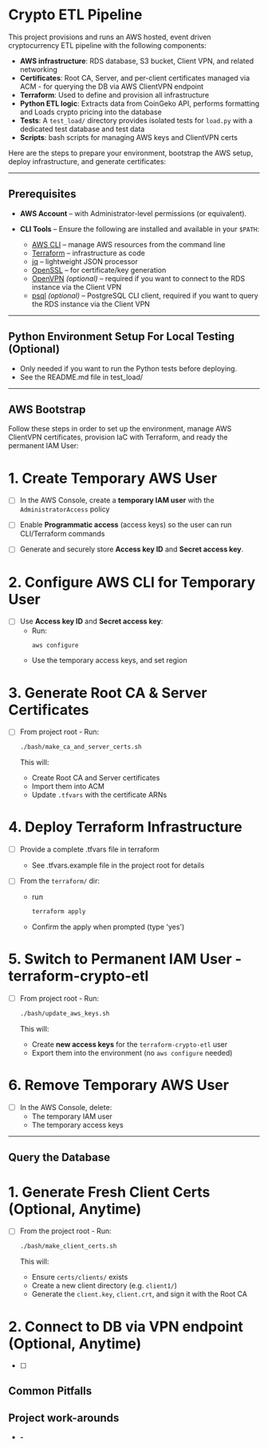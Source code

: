 # Crypto ETL Pipeline

This project provisions and runs an AWS hosted, event driven cryptocurrency ETL pipeline with the following components:

- **AWS infrastructure**: RDS database, S3 bucket, Client VPN, and related networking
- **Certificates**: Root CA, Server, and per-client certificates managed via ACM - for querying the DB via AWS ClientVPN endpoint
- **Terraform**: Used to define and provision all infrastructure
- **Python ETL logic**: Extracts data from CoinGeko API, performs formatting and Loads crypto pricing into the database
- **Tests**: A `test_load/` directory provides isolated tests for `load.py` with a dedicated test database and test data
- **Scripts**: bash scripts for managing AWS keys and ClientVPN certs

Here are the steps to prepare your environment, bootstrap the AWS setup, deploy infrastructure, and generate certificates:

---

## Prerequisites

- **AWS Account** – with Administrator-level permissions (or equivalent).

- **CLI Tools** – Ensure the following are installed and available in your `$PATH`:
  - [AWS CLI](https://aws.amazon.com/cli/) – manage AWS resources from the command line
  - [Terraform](https://developer.hashicorp.com/terraform/downloads) – infrastructure as code
  - [jq](https://stedolan.github.io/jq/) – lightweight JSON processor
  - [OpenSSL](https://www.openssl.org/) – for certificate/key generation
  - [OpenVPN](https://openvpn.net/) *(optional)* – required if you want to connect to the RDS instance via the Client VPN
  - [psql](https://www.postgresql.org/download/) *(optional)* – PostgreSQL CLI client, required if you want to query the RDS instance via the Client VPN

---

## Python Environment Setup For Local Testing (Optional)

- Only needed if you want to run the Python tests before deploying.
- See the README.md file in test_load/

---

## AWS Bootstrap

Follow these steps in order to set up the environment, manage AWS ClientVPN certificates, provision IaC with Terraform, and ready the permanent IAM User:


# 1. Create Temporary AWS User

- [ ] In the AWS Console, create a **temporary IAM user** with the `AdministratorAccess` policy
- [ ] Enable **Programmatic access** (access keys) so the user can run CLI/Terraform commands
- [ ] Generate and securely store **Access key ID** and **Secret access key**.


# 2. Configure AWS CLI for Temporary User

- [ ] Use **Access key ID** and **Secret access key**:
  - Run:
    ```bash
    aws configure
    ```
  - Use the temporary access keys, and set region


# 3. Generate Root CA & Server Certificates

- [ ] From project root - Run:
    ```bash
    ./bash/make_ca_and_server_certs.sh
    ```

  This will:
  - Create Root CA and Server certificates
  - Import them into ACM
  - Update ``.tfvars`` with the certificate ARNs


# 4. Deploy Terraform Infrastructure

- [ ] Provide a complete .tfvars file in terraform
  - See .tfvars.example file in the project root for details

- [ ] From the ``terraform/`` dir:
  - run
    ```bash
    terraform apply
    ```
  - Confirm the apply when prompted (type 'yes')


# 5. Switch to Permanent IAM User - terraform-crypto-etl

- [ ] From project root - Run:
    ```bash
    ./bash/update_aws_keys.sh
    ```

  This will:
  - Create **new access keys** for the ``terraform-crypto-etl`` user
  - Export them into the environment (no ``aws configure`` needed)


# 6. Remove Temporary AWS User

- [ ] In the AWS Console, delete:
  - The temporary IAM user
  - The temporary access keys

---

## Query the Database

# 1. Generate Fresh Client Certs (Optional, Anytime)

- [ ] From the project root - Run:
    ```bash
    ./bash/make_client_certs.sh
    ```

  This will:
  - Ensure ``certs/clients/`` exists
  - Create a new client directory (e.g. ``client1/``)
  - Generate the ``client.key``, ``client.crt``, and sign it with the Root CA

# 2. Connect to DB via VPN endpoint (Optional, Anytime)

- [ ]

## Common Pitfalls


## Project work-arounds

- **-**
